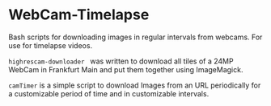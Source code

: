 # WebCam-Timelapse
Bash scripts for downloading images in regular intervals from webcams. For use for timelapse videos.  

``highrescam-downloader `` was written to download all tiles of a 24MP WebCam in Frankfurt Main and put them together using ImageMagick. 

``camTimer`` is a simple script to download Images from an URL periodically for a customizable period of time and in customizable intervals.  
